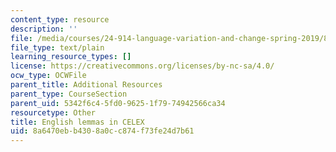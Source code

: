 ```yaml
---
content_type: resource
description: ''
file: /media/courses/24-914-language-variation-and-change-spring-2019/8a6470ebb4308a0cc874f73fe24d7b61_CelexLemmasInTranscription-DISC.txt
file_type: text/plain
learning_resource_types: []
license: https://creativecommons.org/licenses/by-nc-sa/4.0/
ocw_type: OCWFile
parent_title: Additional Resources
parent_type: CourseSection
parent_uid: 5342f6c4-5fd0-9625-1f79-74942566ca34
resourcetype: Other
title: English lemmas in CELEX
uid: 8a6470eb-b430-8a0c-c874-f73fe24d7b61
---
```

